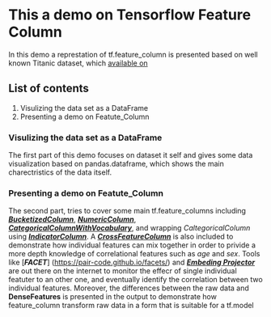 # This a demo on Tensorflow Feature Column
In this demo a represtation of tf.feature_column is presented based on well known Titanic dataset, which [available on](http://storage.googleapis.com/tf-datasets/titanic/train.csv)

## List of contents
1. Visulizing the data set as a DataFrame
1. Presenting a demo on Featute_Column

### Visulizing the data set as a DataFrame
The first part of this demo focuses on dataset it self and gives some data visualization based on pandas.dataframe, which shows the main charectristics of the data itself.

### Presenting a demo on Featute_Column
The second part, tries to cover some main tf.feature_columns including [_**BucketizedColumn**_](https://www.tensorflow.org/api_docs/python/tf/feature_column/bucketized_column), [_**NumericColumn**_](https://www.tensorflow.org/api_docs/python/tf/feature_column/numeric_column), [_**CategoricalColumnWithVocabulary**_](https://www.tensorflow.org/api_docs/python/tf/feature_column/categorical_column_with_vocabulary_list), and wrapping _CaltegoricalColumn_ using [_**IndicatorColumn**_](https://www.tensorflow.org/api_docs/python/tf/feature_column/indicator_column). A [_**CrossFeatureColumn**_](https://www.tensorflow.org/api_docs/python/tf/feature_column/crossed_column) is also included to demonstrate how individual features can mix together in order to privide a more depth knowledge of correlational features such as _age_ and _sex_.
Tools like [_**FACET**_] (https://pair-code.github.io/facets/) and [_**Embeding Projector**_](https://projector.tensorflow.org) are out there on the internet to monitor the effecr of single individual featuter to an other one, and eventually identify the correlation between two individual features.
Moreover, the differences between the raw data and **DenseFeatures** is presented in the output to demonstrate how feature_column transform raw data in a form that is suitable for a tf.model

